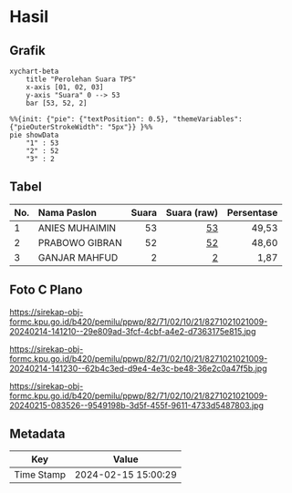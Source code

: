# Hasil

## Grafik

```mermaid
xychart-beta
    title "Perolehan Suara TPS"
    x-axis [01, 02, 03]
    y-axis "Suara" 0 --> 53
    bar [53, 52, 2]
```

```mermaid
%%{init: {"pie": {"textPosition": 0.5}, "themeVariables": {"pieOuterStrokeWidth": "5px"}} }%%
pie showData
    "1" : 53
    "2" : 52
    "3" : 2
```

## Tabel

| No. | Nama Paslon    | Suara | Suara (raw) | Persentase |
|:--- |:-------------- | -----:| -----------:| ----------:|
| 1   | ANIES MUHAIMIN | 53    | [53][p-1]   | 49,53      |
| 2   | PRABOWO GIBRAN | 52    | [52][p-2]   | 48,60      |
| 3   | GANJAR MAHFUD  | 2     | [2][p-3]    | 1,87       |


[p-1]: https://github.com/gigit-pemilu/pemilu-2024-82-maluku-utara/blob/main/pilpres/hitung-suara/sub/82-maluku-utara/sub/71-kota-ternate/sub/02-kota-ternate-selatan/sub/1021-mangga-dua-utara/sub/009-tps/sub/paslon-1.txt
[p-2]: https://github.com/gigit-pemilu/pemilu-2024-82-maluku-utara/blob/main/pilpres/hitung-suara/sub/82-maluku-utara/sub/71-kota-ternate/sub/02-kota-ternate-selatan/sub/1021-mangga-dua-utara/sub/009-tps/sub/paslon-2.txt
[p-3]: https://github.com/gigit-pemilu/pemilu-2024-82-maluku-utara/blob/main/pilpres/hitung-suara/sub/82-maluku-utara/sub/71-kota-ternate/sub/02-kota-ternate-selatan/sub/1021-mangga-dua-utara/sub/009-tps/sub/paslon-3.txt

## Foto C Plano

https://sirekap-obj-formc.kpu.go.id/b420/pemilu/ppwp/82/71/02/10/21/8271021021009-20240214-141210--29e809ad-3fcf-4cbf-a4e2-d7363175e815.jpg

https://sirekap-obj-formc.kpu.go.id/b420/pemilu/ppwp/82/71/02/10/21/8271021021009-20240214-141230--62b4c3ed-d9e4-4e3c-be48-36e2c0a47f5b.jpg

https://sirekap-obj-formc.kpu.go.id/b420/pemilu/ppwp/82/71/02/10/21/8271021021009-20240215-083526--9549198b-3d5f-455f-9611-4733d5487803.jpg


## Metadata

| Key        | Value               |
| ---------- | ------------------- |
| Time Stamp | 2024-02-15 15:00:29 |



